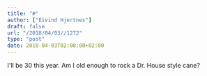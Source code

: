 ```yaml
---
title: "#"
author: ["Eivind Hjertnes"]
draft: false
url: "/2018/04/03//1272"
type: "post"
date: 2018-04-03T02:00:00+02:00
---
```


I'll be 30 this year. Am I old enough to rock a Dr. House style cane?
